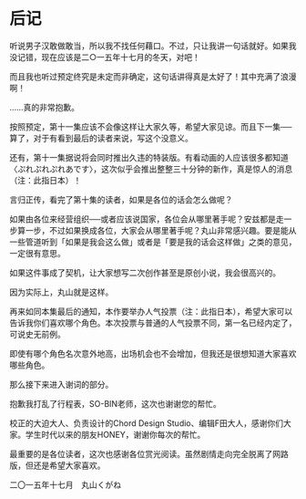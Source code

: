 # 后记

听说男子汉敢做敢当，所以我不找任何藉口。不过，只让我讲一句话就好。如果我没记错，现在应该是二○一五年十七月的冬天，对吧！

而且我也听过预定终究是未定而非确定，这句话讲得真是太好了！其中充满了浪漫啊！

……真的非常抱歉。

按照预定，第十一集应该不会像这样让大家久等，希望大家见谅。而且下一集──算了，对于有看到最后的读者来说，写这个没意义。

还有，第十一集据说将会同时推出久违的特装版。有看动画的人应该很多都知道〈ぷれぷれぷれあです〉，这次似乎会推出整整三十分钟的新作，真是惊人的消息（注：此指日本）！

言归正传，看完了第十集的读者，如果是各位的话会怎么做呢？

如果由各位来经营组织──或者应该说国家，各位会从哪里著手呢？安兹都是走一步算一步，不过如果换成各位，大家会从哪里著手呢？丸山非常感兴趣。要是能从一些管道听到「如果是我会这么做」或者是「要是我的话会这样做」之类的意见，一定很有意思。

如果这件事成了契机，让大家想写二次创作甚至是原创小说，我会很高兴的。

因为实际上，丸山就是这样。

再来如同本集最后的通知，本作要举办人气投票（注：此指日本），希望大家可以告诉我你们喜欢哪个角色。本次投票与普通的人气投票不同，第一名已经内定了，可说史无前例。

即使有哪个角色名次意外地高，出场机会也不会增加，但我还是很想知道大家喜欢哪些角色。

那么接下来进入谢词的部分。

抱歉我打乱了行程表，SO-BIN老师，这次也谢谢您的帮忙。

校正的大迫大人、负责设计的Chord Design Studio、编辑F田大人，感谢你们大家。学生时代以来的朋友HONEY，谢谢你每次的帮忙。

最重要的是各位读者，这次也感谢各位赏光阅读。虽然剧情走向完全脱离了网路版，但还是希望大家喜欢。

二〇一五年十七月　丸山くがね